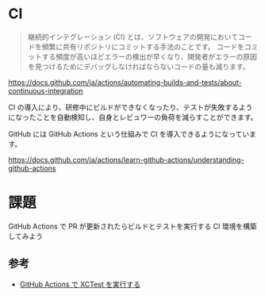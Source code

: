 # CI

> 継続的インテグレーション (CI) とは、ソフトウェアの開発においてコードを頻繁に共有リポジトリにコミットする手法のことです。 コードをコミットする頻度が高いほどエラーの検出が早くなり、開発者がエラーの原因を見つけるためにデバッグしなければならないコードの量も減ります。

https://docs.github.com/ja/actions/automating-builds-and-tests/about-continuous-integration

CI の導入により、研修中にビルドができなくなったり、テストが失敗するようになったことを自動検知し、自身とレビュワーの負荷を減らすことができます。

GitHub には GitHub Actions という仕組みで CI を導入できるようになっています。

https://docs.github.com/ja/actions/learn-github-actions/understanding-github-actions

# 課題
GitHub Actions で PR が更新されたらビルドとテストを実行する CI 環境を構築してみよう

## 参考
- [GitHub Actions で XCTest を実行する](https://zenn.dev/yumemi_inc/articles/xctest-github-actions)
